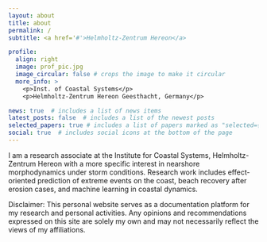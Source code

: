 ```yaml
---
layout: about
title: about
permalink: /
subtitle: <a href='#'>Helmholtz-Zentrum Hereon</a>

profile:
  align: right
  image: prof_pic.jpg
  image_circular: false # crops the image to make it circular
  more_info: >
    <p>Inst. of Coastal Systems</p>
    <p>Helmholtz-Zentrum Hereon Geesthacht, Germany</p>

news: true  # includes a list of news items
latest_posts: false  # includes a list of the newest posts
selected_papers: true # includes a list of papers marked as "selected={true}"
social: true  # includes social icons at the bottom of the page
---
```


I am a research associate at the Institute for Coastal Systems, Helmholtz-Zentrum Hereon with a more specific interest in nearshore morphodynamics under storm conditions. Research work includes effect-oriented prediction of extreme events on the coast, beach recovery after erosion cases, and machine learning in coastal dynamics.

Disclaimer: This personal website serves as a documentation platform for my research and personal activities. Any opinions and recommendations expressed on this site are solely my own and may not necessarily reflect the views of my affiliations.
